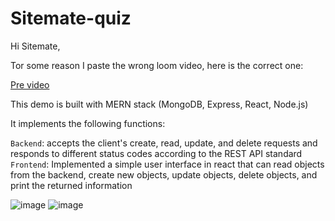 # Sitemate-quiz

Hi Sitemate,

Tor some reason I paste the wrong loom video, here is the correct one:

[Pre video](https://www.loom.com/share/7de0ead1585e4becb9148f9e4eb165c9?sid=249dc380-58fc-427d-925e-62887fc63fd8)

This demo is built with MERN stack (MongoDB, Express, React, Node.js)

It implements the following functions:

`Backend`: accepts the client's create, read, update, and delete requests and responds to different status codes according to the REST API standard
`Frontend`: Implemented a simple user interface in react that can read objects from the backend, create new objects, update objects, delete objects, and print the returned information

![image](https://github.com/Nilyang404/Sitemate-quiz/assets/63556313/1a2d39c4-5f75-4f2a-98fc-918960f415f0)
![image](https://github.com/Nilyang404/Sitemate-quiz/assets/63556313/4114a121-dbe8-4a9b-8d50-8c4c4cbabf97)

